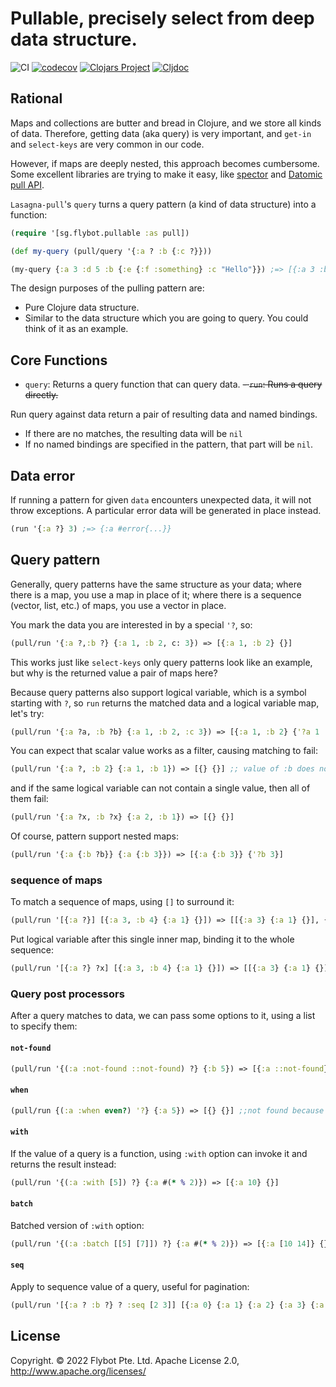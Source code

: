 # Pullable, precisely select from deep data structure.
![CI](https://github.com/flybot-sg/lasagna-pull/workflows/CI/badge.svg)
[![codecov](https://codecov.io/gh/flybot-sg/lasagna-pull/branch/master/graph/badge.svg)](https://codecov.io/gh/flybot-sg/lasagna-pull)
[![Clojars Project](https://img.shields.io/clojars/v/sg.flybot/lasagna-pull.svg)](https://clojars.org/sg.flybot/lasagna-pull)
[![Cljdoc](https://cljdoc.org/badge/sg.flybot/lasagna-pull)](https://cljdoc.org/d/sg.flybot/lasagna-pull)

## Rational

Maps and collections are butter and bread in Clojure, and we store all kinds of data. Therefore, getting data (aka query) is very important, and `get-in` and `select-keys` are very common in our code.

However, if maps are deeply nested, this approach becomes cumbersome. Some excellent libraries are trying to make it easy, like [spector](https://github.com/redplanetlabs/specter) and [Datomic pull API](https://docs.datomic.com/on-prem/query/pull.html).

`Lasagna-pull`'s `query` turns a query pattern (a kind of data structure) into a function:

```clojure
(require '[sg.flybot.pullable :as pull])

(def my-query (pull/query '{:a ? :b {:c ?}}))

(my-query {:a 3 :d 5 :b {:e {:f :something} :c "Hello"}}) ;=> [{:a 3 :b {:c "Hello"}} nil]
```

The design purposes of the pulling pattern are:

 - Pure Clojure data structure.
 - Similar to the data structure which you are going to query. You could think of it as an example.

## Core Functions

 - `query`: Returns a query function that can query data.
 ~~- `run`: Runs a query directly.~~

 Run query against data return a pair of resulting data and named bindings. 

 - If there are no matches, the resulting data will be `nil`
 - If no named bindings are specified in the pattern, that part will be `nil`.

## Data error

If running a pattern for given `data` encounters unexpected data, it will not throw exceptions. A particular error data will be generated in place instead. 

```clojure
(run '{:a ?} 3) ;=> {:a #error{...}}
```

## Query pattern

Generally, query patterns have the same structure as your data; where there is a map, you use a map in place of it; where there is a sequence (vector, list, etc.) of maps, you use a vector in place.

You mark the data you are interested in by a special `'?`, so:

```clojure
(pull/run '{:a ?,:b ?} {:a 1, :b 2, c: 3}) => [{:a 1, :b 2} {}]
```

This works just like `select-keys` only query patterns look like an example, but why is the returned value a pair of maps here?

Because query patterns also support logical variable, which is a symbol starting with `?`, so `run` returns the matched data and a logical variable map, let's try:

```clojure
(pull/run '{:a ?a, :b ?b} {:a 1, :b 2, :c 3}) => [{:a 1, :b 2} {'?a 1 '?b 2}]
```

You can expect that scalar value works as a filter, causing matching to fail:

```clojure
(pull/run '{:a ?, :b 2} {:a 1, :b 1}) => [{} {}] ;; value of :b does not match pattern
```

and if the same logical variable can not contain a single value, then all of them fail:

```clojure
(pull/run '{:a ?x, :b ?x} {:a 2, :b 1}) => [{} {}]
```

Of course, pattern support nested maps:

```clojure
(pull/run '{:a {:b ?b}} {:a {:b 3}}) => [{:a {:b 3}} {'?b 3}]
```

### sequence of maps

To match a sequence of maps, using `[]` to surround it:

```clojure
(pull/run '[{:a ?}] [{:a 3, :b 4} {:a 1} {}]) => [[{:a 3} {:a 1} {}], {}]
```

Put logical variable after this single inner map, binding it to the whole sequence:

```clojure
(pull/run '[{:a ?} ?x] [{:a 3, :b 4} {:a 1} {}]) => [[{:a 3} {:a 1} {}], {'?x [{:a 3} {:a 1} {}]}]
```

### Query post processors

After a query matches to data, we can pass some options to it, using a list to specify them:

#### `not-found`

```clojure
(pull/run '{(:a :not-found ::not-found) ?} {:b 5}) => [{:a ::not-found} {}]
```

#### `when`

```clojure
(pull/run {(:a :when even?) '?} {:a 5}) => [{} {}] ;;not found because the value is not even
```
#### `with`

If the value of a query is a function, using `:with` option can invoke it and returns the result instead:

```clojure
(pull/run '{(:a :with [5]) ?} {:a #(* % 2)}) => [{:a 10} {}]
```
#### `batch`

Batched version of `:with` option:

```clojure
(pull/run '{(:a :batch [[5] [7]]) ?} {:a #(* % 2)}) => [{:a [10 14]} {}]
```

#### `seq`

Apply to sequence value of a query, useful for pagination:

```clojure
(pull/run '[{:a ? :b ?} ? :seq [2 3]] [{:a 0} {:a 1} {:a 2} {:a 3} {:a 4}]) => [[{:a 1} {:a 2} {:a 3}] {}]
```

## License
Copyright. © 2022 Flybot Pte. Ltd.
Apache License 2.0, http://www.apache.org/licenses/
